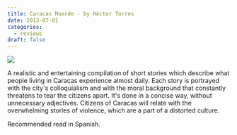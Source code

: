 ```yaml
---
title: Caracas Muerde - by Héctor Torres
date: 2013-07-01
categories:
  - reviews
draft: false
---
```


![](https://i.gr-assets.com/images/S/compressed.photo.goodreads.com/books/1356209008l/17162087.jpg)

A realistic and entertaining compilation of short stories which describe what people living in Caracas experience almost daily. Each story is portrayed with the city's colloquialism and with the moral background that constantly threatens to tear the citizens apart. It's done in a concise way, without unnecessary adjectives. Citizens of Caracas will relate with the overwhelming stories of violence, which are a part of a distorted culture.

Recommended read in Spanish.

